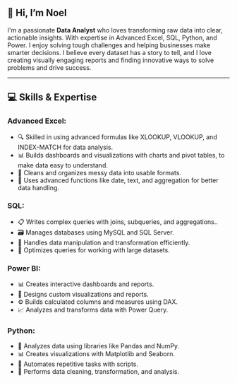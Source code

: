 ## 👋 Hi, I’m Noel
I'm a passionate **Data Analyst** who loves transforming raw data into clear, actionable insights. With expertise in Advanced Excel, SQL, Python, and Power.
I enjoy solving tough challenges and helping businesses make smarter decisions. 
I believe every dataset has a story to tell, and I love creating visually engaging reports and finding innovative ways to solve problems and drive success.

____________________________________________________________________________________________________________________________________________________________
## 💻 Skills & Expertise

### Advanced Excel:
- 🔍 Skilled in using advanced formulas like XLOOKUP, VLOOKUP, and INDEX-MATCH for data analysis.
- 📊 Builds dashboards and visualizations with charts and pivot tables, to make data easy to understand.
- 🧹 Cleans and organizes messy data into usable formats.
- 🔄 Uses advanced functions like date, text, and aggregation for better data handling.

### SQL:
- 📋 Writes complex queries with joins, subqueries, and aggregations..
- 🗃️ Manages databases using MySQL and SQL Server.
- 🔧  Handles data manipulation and transformation efficiently.
- 🚀 Optimizes queries for working with large datasets.

### Power BI:
- 📊 Creates interactive dashboards and reports.
- 🎨 Designs custom visualizations and reports.
- ⚙️ Builds calculated columns and measures using DAX.
- 📈 Analyzes and transforms data with Power Query.

### Python:
- 🐍 Analyzes data using libraries like Pandas and NumPy.
- 📊 Creates visualizations with Matplotlib and Seaborn.
- 📂 Automates repetitive tasks with scripts.
- 🧪 Performs data cleaning, transformation, and analysis.






<!---
noelose/noelose is a ✨ special ✨ repository because its `README.md` (this file) appears on your GitHub profile.
You can click the Preview link to take a look at your changes.
--->
